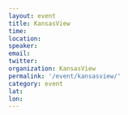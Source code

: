 ```yaml
---
layout: event
title: KansasView
time: 
location: 
speaker: 
email: 
twitter: 
organization: KansasView
permalink: '/event/kansasview/'
category: event
lat: 
lon: 
---
```


